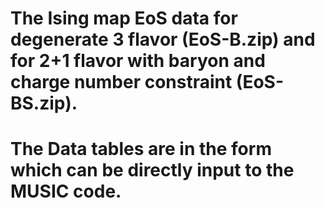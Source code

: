 # The Ising map EoS data for degenerate 3 flavor (EoS-B.zip) and for 2+1 flavor with baryon and charge number constraint (EoS-BS.zip).
# The Data tables are in the form which can be directly input to the MUSIC code.
